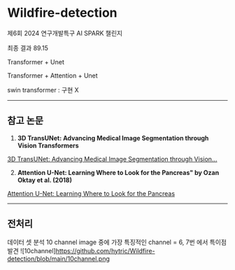 # Wildfire-detection
제6회 2024 연구개발특구 AI SPARK 챌린지

최종 결과 89.15

Transformer + Unet

Transformer + Attention + Unet

swin transformer : 구현 X

-----------

## 참고 논문

1. **3D TransUNet: Advancing Medical Image Segmentation through Vision Transformers**

[3D TransUNet: Advancing Medical Image Segmentation through Vision...](https://arxiv.org/abs/2310.07781)



2. **Attention U-Net: Learning Where to Look for the Pancreas" by Ozan Oktay et al. (2018)**

[Attention U-Net: Learning Where to Look for the Pancreas](https://arxiv.org/abs/1804.03999)

-----------

## 전처리
데이터 셋 분석 10 channel image 중에 가장 특징적인 channel = 6, 7번 에서 특이점 발견
![10channel]https://github.com/hytric/Wildfire-detection/blob/main/10channel.png
